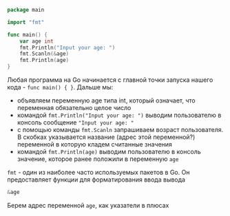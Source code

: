 ```go
package main

import "fmt"

func main() {
	var age int
	fmt.Println("Input your age: ")
	fmt.Scanln(&age)
	fmt.Println(age)
}
```

Любая программа на Go начинается с главной точки запуска нашего кода - `func main() { }`. Дальше мы:
- объявляем переменную age типа int, который означает, что переменная обязательно целое число
- командой `fmt.Println("Input your age: ")` выводим пользователю в консоль сообщение `"Input your age: "`
- с помощью команды `fmt.Scanln` запрашиваем возраст пользователя. В скобках указывается название (адрес этой переменной?) переменной в которую кладем считанные значения
- командой `fmt.Println(age)` выводим пользователю в консоль значение, которое ранее положили в переменную `age`

`fmt` - один из наиболее часто используемых пакетов в Go. Он предоставляет функции для форматирования ввода вывода

```go
&age
```
Берем адрес переменной `age`, как указатели в плюсах
